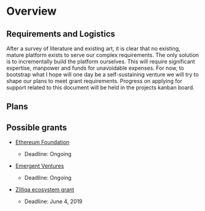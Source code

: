 # Overview

## Requirements and Logistics

After a survey of literature and existing art, it is clear that no existing, mature platform exists to serve our complex requirements. The only solution is to incrementally build the platform ourselves. This will require significant expertise, manpower and funds for unavoidable expenses. For now, to bootstrap what I hope will one day be a self-sustaining venture we will try to shape our plans to meet grant requirements. Progress on applying for support related to this document will be held in the projects kanban board.

## Plans

## Possible grants

* [Ethereum Foundation](https://blog.ethereum.org/2018/10/15/ethereum-foundation-grants-update-wave-4/)
  * Deadline: Ongoing

* [Emergent Ventures](https://www.mercatus.org/emergentventures)
  * Deadline: Ongoing

* [Zilliqa ecosystem grant](https://blog.zilliqa.com/buildonzil-introducing-the-zilliqa-ecosystem-grant-programme-6ccb98892712)
  * Deadline: June 4, 2019